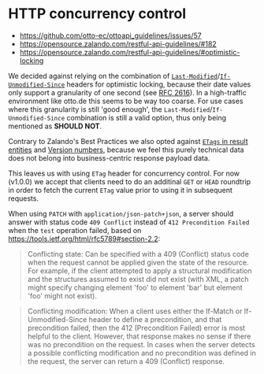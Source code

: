 # HTTP concurrency control

- https://github.com/otto-ec/ottoapi_guidelines/issues/57
- https://opensource.zalando.com/restful-api-guidelines/#182
- https://opensource.zalando.com/restful-api-guidelines/#optimistic-locking

We decided against relying on the combination of [`Last-Modified`](https://tools.ietf.org/html/rfc2616#section-14.29)/[`If-Unmodified-Since`](https://tools.ietf.org/html/rfc2616#section-14.28) headers for optimistic locking, because their date values only support a granularity of one second (see [RFC 2616](https://tools.ietf.org/html/rfc2616#section-3.3.1)). In a high-traffic environment like otto.de this seems to be way too coarse. For use cases where this granularity is still 'good enough', the `Last-Modified`/`If-Unmodified-Since` combination is still a valid option, thus only being mentioned as **SHOULD NOT**.

Contrary to Zalando's Best Practices we also opted against [`ETags` in result entities](https://opensource.zalando.com/restful-api-guidelines/#etag-in-result-entities) and [Version numbers](https://opensource.zalando.com/restful-api-guidelines/#_version_numbers), because we feel this purely technical data does not belong into business-centric response payload data.

This leaves us with using `ETag` header for concurrency control. For now (v1.0.0) we accept that clients need to do an additinal `GET` or `HEAD` roundtrip in order to fetch the current `ETag` value prior to using it in subsequent requests.

When using `PATCH` with `application/json-patch+json`, a server should answer with status code `409 Conflict` instead of `412 Precondition Failed` when the `test` operation failed, based on https://tools.ietf.org/html/rfc5789#section-2.2:

> Conflicting state: Can be specified with a 409 (Conflict) status
> code when the request cannot be applied given the state of the
> resource. For example, if the client attempted to apply a
> structural modification and the structures assumed to exist did
> not exist (with XML, a patch might specify changing element 'foo'
> to element 'bar' but element 'foo' might not exist).

> Conflicting modification: When a client uses either the If-Match or
> If-Unmodified-Since header to define a precondition, and that
> precondition failed, then the 412 (Precondition Failed) error is
> most helpful to the client. However, that response makes no sense
> if there was no precondition on the request. In cases when the
> server detects a possible conflicting modification and no
> precondition was defined in the request, the server can return a
> 409 (Conflict) response.
